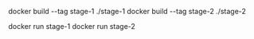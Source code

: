 docker build --tag stage-1 ./stage-1
docker build --tag stage-2 ./stage-2

docker run stage-1
docker run stage-2

